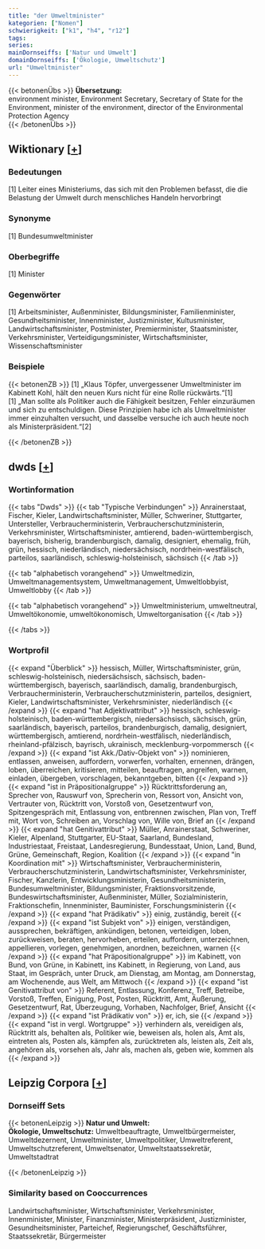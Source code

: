 ```yaml
---
title: "der Umweltminister"
kategorien: ["Nomen"]
schwierigkeit: ["k1", "h4", "r12"]
tags:
series:
mainDornseiffs: ['Natur und Umwelt']
domainDornseiffs: ['Ökologie, Umweltschutz']
url: "Umweltminister"
---
```


{{< betonenÜbs >}}
**Übersetzung:**  
environment minister, Environment Secretary, Secretary of State for the Environment, minister of the environment, director  of the Environmental Protection Agency  
{{< /betonenÜbs >}}

## Wiktionary [[+](https://de.wiktionary.org/wiki/Umweltminister)]

### Bedeutungen
[1] Leiter eines Ministeriums, das sich mit den Problemen befasst, die die Belastung der Umwelt durch menschliches Handeln hervorbringt  

### Synonyme
[1] Bundesumweltminister  

### Oberbegriffe
[1] Minister  

### Gegenwörter
[1] Arbeitsminister, Außenminister, Bildungsminister, Familienminister, Gesundheitsminister, Innenminister, Justizminister, Kultusminister, Landwirtschaftsminister, Postminister, Premierminister, Staatsminister, Verkehrsminister, Verteidigungsminister, Wirtschaftsminister, Wissenschaftsminister  

### Beispiele
{{< betonenZB >}}
[1] „Klaus Töpfer, unvergessener Umweltminister im Kabinett Kohl, hält den neuen Kurs nicht für eine Rolle rückwärts.“[1]  
[1] „Man sollte als Politiker auch die Fähigkeit besitzen, Fehler einzuräumen und sich zu entschuldigen. Diese Prinzipien habe ich als Umweltminister immer einzuhalten versucht, und dasselbe versuche ich auch heute noch als Ministerpräsident.“[2]  

{{< /betonenZB >}}


## dwds [[+](https://www.dwds.de/wb/Umweltminister)]

### Wortinformation
{{< tabs "Dwds" >}}
{{< tab "Typische Verbindungen" >}}
Anrainerstaat, Fischer, Kieler, Landwirtschaftsminister, Müller, Schweriner, Stuttgarter, Untersteller, Verbraucherministerin, Verbraucherschutzministerin, Verkehrsminister, Wirtschaftsminister, amtierend, baden-württembergisch, bayerisch, bisherig, brandenburgisch, damalig, designiert, ehemalig, früh, grün, hessisch, niederländisch, niedersächsisch, nordrhein-westfälisch, parteilos, saarländisch, schleswig-holsteinisch, sächsisch
{{< /tab >}}

{{< tab "alphabetisch vorangehend" >}}
Umweltmedizin, Umweltmanagementsystem, Umweltmanagement, Umweltlobbyist, Umweltlobby
{{< /tab >}}

{{< tab "alphabetisch vorangehend" >}}
Umweltministerium, umweltneutral, Umweltökonomie, umweltökonomisch, Umweltorganisation
{{< /tab >}}

{{< /tabs >}}

### Wortprofil
{{< expand "Überblick" >}} hessisch, Müller, Wirtschaftsminister, grün, schleswig-holsteinisch, niedersächsisch, sächsisch, baden-württembergisch, bayerisch, saarländisch, damalig, brandenburgisch, Verbraucherministerin, Verbraucherschutzministerin, parteilos, designiert, Kieler, Landwirtschaftsminister, Verkehrsminister, niederländisch {{< /expand >}}
{{< expand "hat Adjektivattribut" >}} hessisch, schleswig-holsteinisch, baden-württembergisch, niedersächsisch, sächsisch, grün, saarländisch, bayerisch, parteilos, brandenburgisch, damalig, designiert, württembergisch, amtierend, nordrhein-westfälisch, niederländisch, rheinland-pfälzisch, bayrisch, ukrainisch, mecklenburg-vorpommersch {{< /expand >}}
{{< expand "ist Akk./Dativ-Objekt von" >}} nominieren, entlassen, anweisen, auffordern, vorwerfen, vorhalten, ernennen, drängen, loben, überreichen, kritisieren, mitteilen, beauftragen, angreifen, warnen, einladen, übergeben, vorschlagen, bekanntgeben, bitten {{< /expand >}}
{{< expand "ist in Präpositionalgruppe" >}} Rücktrittsforderung an, Sprecher von, Rauswurf von, Sprecherin von, Ressort von, Ansicht von, Vertrauter von, Rücktritt von, Vorstoß von, Gesetzentwurf von, Spitzengespräch mit, Entlassung von, entbrennen zwischen, Plan von, Treff mit, Wort von, Schreiben an, Vorschlag von, Wille von, Brief an {{< /expand >}}
{{< expand "hat Genitivattribut" >}} Müller, Anrainerstaat, Schweriner, Kieler, Alpenland, Stuttgarter, EU-Staat, Saarland, Bundesland, Industriestaat, Freistaat, Landesregierung, Bundesstaat, Union, Land, Bund, Grüne, Gemeinschaft, Region, Koalition {{< /expand >}}
{{< expand "in Koordination mit" >}} Wirtschaftsminister, Verbraucherministerin, Verbraucherschutzministerin, Landwirtschaftsminister, Verkehrsminister, Fischer, Kanzlerin, Entwicklungsministerin, Gesundheitsministerin, Bundesumweltminister, Bildungsminister, Fraktionsvorsitzende, Bundeswirtschaftsminister, Außenminister, Müller, Sozialministerin, Fraktionschefin, Innenminister, Bauminister, Forschungsministerin {{< /expand >}}
{{< expand "hat Prädikativ" >}} einig, zuständig, bereit {{< /expand >}}
{{< expand "ist Subjekt von" >}} einigen, verständigen, aussprechen, bekräftigen, ankündigen, betonen, verteidigen, loben, zurückweisen, beraten, hervorheben, erteilen, auffordern, unterzeichnen, appellieren, vorlegen, genehmigen, anordnen, bezeichnen, warnen {{< /expand >}}
{{< expand "hat Präpositionalgruppe" >}} im Kabinett, von Bund, von Grüne, in Kabinett, ins Kabinett, in Regierung, von Land, aus Staat, im Gespräch, unter Druck, am Dienstag, am Montag, am Donnerstag, am Wochenende, aus Welt, am Mittwoch {{< /expand >}}
{{< expand "ist Genitivattribut von" >}} Referent, Entlassung, Konferenz, Treff, Betreibe, Vorstoß, Treffen, Einigung, Post, Posten, Rücktritt, Amt, Äußerung, Gesetzentwurf, Rat, Überzeugung, Vorhaben, Nachfolger, Brief, Ansicht {{< /expand >}}
{{< expand "ist Prädikativ von" >}} er, ich, sie {{< /expand >}}
{{< expand "ist in vergl. Wortgruppe" >}} verhindern als, vereidigen als, Rücktritt als, behalten als, Politiker wie, beweisen als, holen als, Amt als, eintreten als, Posten als, kämpfen als, zurücktreten als, leisten als, Zeit als, angehören als, vorsehen als, Jahr als, machen als, geben wie, kommen als {{< /expand >}}

## Leipzig Corpora [[+](https://corpora.uni-leipzig.de/en/res?word=Umweltminister&corpusId=deu_newscrawl-public_2018)]

### Dornseiff Sets
{{< betonenLeipzig >}}
**Natur und Umwelt:**  
**Ökologie, Umweltschutz:** Umweltbeauftragte, Umweltbürgermeister, Umweltdezernent, Umweltminister, Umweltpolitiker, Umweltreferent, Umweltschutzreferent, Umweltsenator, Umweltstaatssekretär, Umweltstadtrat  

{{< /betonenLeipzig >}}

### Similarity based on Cooccurrences
Landwirtschaftsminister, Wirtschaftsminister, Verkehrsminister, Innenminister, Minister, Finanzminister, Ministerpräsident, Justizminister, Gesundheitsminister, Parteichef, Regierungschef, Geschäftsführer, Staatssekretär, Bürgermeister

